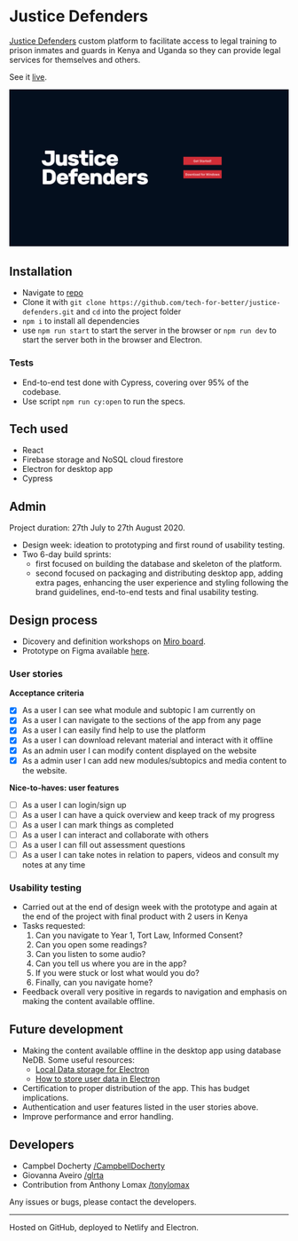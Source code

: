 # Justice Defenders

[Justice Defenders](https://www.justice-defenders.org/) custom platform to facilitate access to legal training to prison inmates and guards in Kenya and Uganda so they can provide legal services for themselves and others.

See it [live](https://justice-defenders.netlify.app/#/).

![screenshot](./og-image.png)

## Installation

- Navigate to [repo](https://github.com/tech-for-better/justice-defenders)
- Clone it with `git clone https://github.com/tech-for-better/justice-defenders.git` and `cd` into the project folder
- `npm i` to install all dependencies
- use `npm run start` to start the server in the browser or `npm run dev` to start the server both in the browser and Electron.

### Tests

- End-to-end test done with Cypress, covering over 95% of the codebase.
- Use script `npm run cy:open` to run the specs.

## Tech used

- React
- Firebase storage and NoSQL cloud firestore
- Electron for desktop app
- Cypress

## Admin

Project duration: 27th July to 27th August 2020.

- Design week: ideation to prototyping and first round of usability testing.
- Two 6-day build sprints:
  - first focused on building the database and skeleton of the platform.
  - second focused on packaging and distributing desktop app, adding extra pages, enhancing the user experience and styling following the brand guidelines, end-to-end tests and final usability testing.

## Design process

- Dicovery and definition workshops on [Miro board](https://miro.com/app/board/o9J_ko8RJ7E=/).
- Prototype on Figma available [here](https://www.figma.com/file/7Uf0JhDeX4bJs4OnC1xcqL/Justice-Defenders?node-id=0%3A1).

### User stories

**Acceptance criteria**

- [x] As a user I can see what module and subtopic I am currently on
- [x] As a user I can navigate to the sections of the app from any page
- [x] As a user I can easily find help to use the platform
- [x] As a user I can download relevant material and interact with it offline
- [x] As an admin user I can modify content displayed on the website
- [x] As a admin user I can add new modules/subtopics and media content to the website.

**Nice-to-haves: user features**

- [ ] As a user I can login/sign up
- [ ] As a user I can have a quick overview and keep track of my progress
- [ ] As a user I can mark things as completed
- [ ] As a user I can interact and collaborate with others
- [ ] As a user I can fill out assessment questions
- [ ] As a user I can take notes in relation to papers, videos and consult my notes at any time

### Usability testing

- Carried out at the end of design week with the prototype and again at the end of the project with final product with 2 users in Kenya
- Tasks requested:
  1. Can you navigate to Year 1, Tort Law, Informed Consent?
  2. Can you open some readings?
  3. Can you listen to some audio?
  4. Can you tell us where you are in the app?
  5. If you were stuck or lost what would you do?
  6. Finally, can you navigate home?
- Feedback overall very positive in regards to navigation and emphasis on making the content available offline.

## Future development

- Making the content available offline in the desktop app using database NeDB. Some useful resources:
  - [Local Data storage for Electron](https://dev.to/ctxhou/local-data-storage-for-electron-2h4p)
  - [How to store user data in Electron](https://medium.com/cameron-nokes/how-to-store-user-data-in-electron-3ba6bf66bc1e)
- Certification to proper distribution of the app. This has budget implications.
- Authentication and user features listed in the user stories above.
- Improve performance and error handling.

## Developers

- Campbel Docherty [/CampbellDocherty](https://github.com/CampbellDocherty)
- Giovanna Aveiro [/glrta](https://github.com/glrta)
- Contribution from Anthony Lomax [/tonylomax](https://github.com/tonylomax)

Any issues or bugs, please contact the developers.

---

Hosted on GitHub, deployed to Netlify and Electron.
